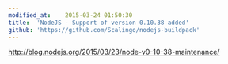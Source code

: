 ```yaml
---
modified_at:	2015-03-24 01:50:30
title:	'NodeJS - Support of version 0.10.38 added'
github: 'https://github.com/Scalingo/nodejs-buildpack'
---
```


http://blog.nodejs.org/2015/03/23/node-v0-10-38-maintenance/
